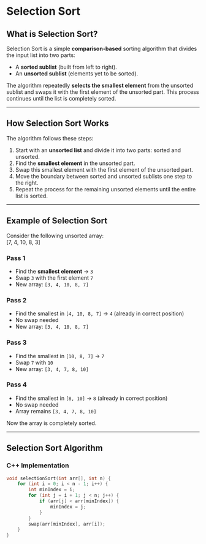 # Selection Sort  

## What is Selection Sort?  
Selection Sort is a simple **comparison-based** sorting algorithm that divides the input list into two parts:  
- A **sorted sublist** (built from left to right).  
- An **unsorted sublist** (elements yet to be sorted).  

The algorithm repeatedly **selects the smallest element** from the unsorted sublist and swaps it with the first element of the unsorted part. This process continues until the list is completely sorted.  

---

## How Selection Sort Works  
The algorithm follows these steps:  
1. Start with an **unsorted list** and divide it into two parts: sorted and unsorted.  
2. Find the **smallest element** in the unsorted part.  
3. Swap this smallest element with the first element of the unsorted part.  
4. Move the boundary between sorted and unsorted sublists one step to the right.  
5. Repeat the process for the remaining unsorted elements until the entire list is sorted.  

---

## Example of Selection Sort  
Consider the following unsorted array:  
[7, 4, 10, 8, 3]

### **Pass 1**  
- Find the **smallest element** → `3`  
- Swap `3` with the first element `7`  
- New array: `[3, 4, 10, 8, 7]`  

### **Pass 2**  
- Find the smallest in `[4, 10, 8, 7]` → `4` (already in correct position)  
- No swap needed  
- New array: `[3, 4, 10, 8, 7]`  

### **Pass 3**  
- Find the smallest in `[10, 8, 7]` → `7`  
- Swap `7` with `10`  
- New array: `[3, 4, 7, 8, 10]`  

### **Pass 4**  
- Find the smallest in `[8, 10]` → `8` (already in correct position)  
- No swap needed  
- Array remains `[3, 4, 7, 8, 10]`  

Now the array is completely sorted.  

---

## Selection Sort Algorithm  
### **C++ Implementation**  
```cpp
void selectionSort(int arr[], int n) {
    for (int i = 0; i < n - 1; i++) {
        int minIndex = i;
        for (int j = i + 1; j < n; j++) {
            if (arr[j] < arr[minIndex]) {
                minIndex = j;
            }
        }
        swap(arr[minIndex], arr[i]);
    }
}

